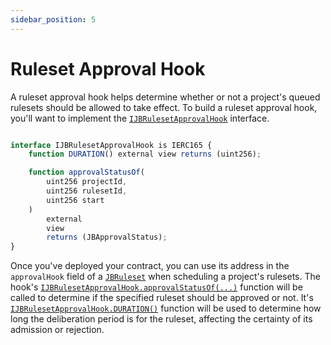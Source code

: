 ```yaml
---
sidebar_position: 5
---
```


# Ruleset Approval Hook

A ruleset approval hook helps determine whether or not a project's queued rulesets should be allowed to take effect. To build a ruleset approval hook, you'll want to implement the [`IJBRulesetApprovalHook`](/docs/v4/api/core/interfaces/IJBRulesetApprovalHook.md) interface. 

```javascript

interface IJBRulesetApprovalHook is IERC165 {
    function DURATION() external view returns (uint256);

    function approvalStatusOf(
        uint256 projectId,
        uint256 rulesetId,
        uint256 start
    )
        external
        view
        returns (JBApprovalStatus);
}
```

Once you've deployed your contract, you can use its address in the `approvalHook` field of a [`JBRuleset`](/docs/v4/api/core/structs/JBRuleset.md) when scheduling a project's rulesets. The hook's [`IJBRulesetApprovalHook.approvalStatusOf(...)`](/docs/v4/api/core/interfaces/IJBRulesetApprovalHook.md#approvalstatusof) function will be called to determine if the specified ruleset should be approved or not. It's [`IJBRulesetApprovalHook.DURATION()`](/docs/v4/api/core/interfaces/IJBRulesetApprovalHook.md#duration) function will be used to determine how long the deliberation period is for the ruleset, affecting the certainty of its admission or rejection.